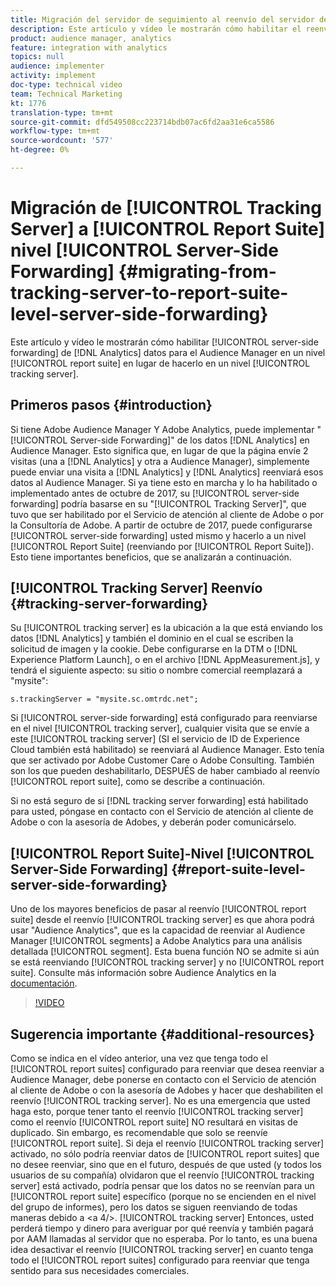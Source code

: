 ```yaml
---
title: Migración del servidor de seguimiento al reenvío del servidor de nivel de grupo de informes
description: Este artículo y vídeo le mostrarán cómo habilitar el reenvío de datos de Analytics del lado del servidor al Audience Manager en un nivel de grupo de informes en lugar de hacerlo en un nivel de servidor de seguimiento.
product: audience manager, analytics
feature: integration with analytics
topics: null
audience: implementer
activity: implement
doc-type: technical video
team: Technical Marketing
kt: 1776
translation-type: tm+mt
source-git-commit: dfd549508cc223714bdb07ac6fd2aa31e6ca5586
workflow-type: tm+mt
source-wordcount: '577'
ht-degree: 0%

---
```



# Migración de [!UICONTROL Tracking Server] a [!UICONTROL Report Suite] nivel [!UICONTROL Server-Side Forwarding] {#migrating-from-tracking-server-to-report-suite-level-server-side-forwarding}

Este artículo y vídeo le mostrarán cómo habilitar [!UICONTROL server-side forwarding] de [!DNL Analytics] datos para el Audience Manager en un nivel [!UICONTROL report suite] en lugar de hacerlo en un nivel [!UICONTROL tracking server].

## Primeros pasos {#introduction}

Si tiene Adobe Audience Manager Y Adobe Analytics, puede implementar &quot;[!UICONTROL Server-side Forwarding]&quot; de los datos [!DNL Analytics] en Audience Manager. Esto significa que, en lugar de que la página envíe 2 visitas (una a [!DNL Analytics] y otra a Audience Manager), simplemente puede enviar una visita a [!DNL Analytics] y [!DNL Analytics] reenviará esos datos al Audience Manager. Si ya tiene esto en marcha y lo ha habilitado o implementado antes de octubre de 2017, su [!UICONTROL server-side forwarding] podría basarse en su &quot;[!UICONTROL Tracking Server]&quot;, que tuvo que ser habilitado por el Servicio de atención al cliente de Adobe o por la Consultoría de Adobe. A partir de octubre de 2017, puede configurarse [!UICONTROL server-side forwarding] usted mismo y hacerlo a un nivel [!UICONTROL Report Suite] (reenviando por [!UICONTROL Report Suite]). Esto tiene importantes beneficios, que se analizarán a continuación.

## [!UICONTROL Tracking Server] Reenvío  {#tracking-server-forwarding}

Su [!UICONTROL tracking server] es la ubicación a la que está enviando los datos [!DNL Analytics] y también el dominio en el cual se escriben la solicitud de imagen y la cookie. Debe configurarse en la DTM o [!DNL Experience Platform Launch], o en el archivo [!DNL AppMeasurement.js], y tendrá el siguiente aspecto: su sitio o nombre comercial reemplazará a &quot;mysite&quot;:

`s.trackingServer = "mysite.sc.omtrdc.net";`

Si [!UICONTROL server-side forwarding] está configurado para reenviarse en el nivel [!UICONTROL tracking server], cualquier visita que se envíe a este [!UICONTROL tracking server] (SI el servicio de ID de Experience Cloud también está habilitado) se reenviará al Audience Manager. Esto tenía que ser activado por Adobe Customer Care o Adobe Consulting. También son los que pueden deshabilitarlo, DESPUÉS de haber cambiado al reenvío [!UICONTROL report suite], como se describe a continuación.

Si no está seguro de si [!DNL tracking server forwarding] está habilitado para usted, póngase en contacto con el Servicio de atención al cliente de Adobe o con la asesoría de Adobes, y deberán poder comunicárselo.

## [!UICONTROL Report Suite]-Nivel  [!UICONTROL Server-Side Forwarding] {#report-suite-level-server-side-forwarding}

Uno de los mayores beneficios de pasar al reenvío [!UICONTROL report suite] desde el reenvío [!UICONTROL tracking server] es que ahora podrá usar &quot;Audience Analytics&quot;, que es la capacidad de reenviar al Audience Manager [!UICONTROL segments] a Adobe Analytics para una análisis detallada [!UICONTROL segment]. Esta buena función NO se admite si aún se está reenviando [!UICONTROL tracking server] y no [!UICONTROL report suite]. Consulte más información sobre Audience Analytics en la [documentación](https://marketing.adobe.com/resources/help/en_US/analytics/audiences/).

>[!VIDEO](https://video.tv.adobe.com/v/23701/?quality=12)

## Sugerencia importante {#additional-resources}

Como se indica en el vídeo anterior, una vez que tenga todo el [!UICONTROL report suites] configurado para reenviar que desea reenviar a Audience Manager, debe ponerse en contacto con el Servicio de atención al cliente de Adobe o con la asesoría de Adobes y hacer que deshabiliten el reenvío [!UICONTROL tracking server]. No es una emergencia que usted haga esto, porque tener tanto el reenvío [!UICONTROL tracking server] como el reenvío [!UICONTROL report suite] NO resultará en visitas de duplicado. Sin embargo, es recomendable que solo se reenvíe [!UICONTROL report suite]. Si deja el reenvío [!UICONTROL tracking server] activado, no sólo podría reenviar datos de [!UICONTROL report suites] que no desee reenviar, sino que en el futuro, después de que usted (y todos los usuarios de su compañía) olvidaron que el reenvío [!UICONTROL tracking server] está activado, podría pensar que los datos no se reenvían para un [!UICONTROL report suite] específico (porque no se encienden en el nivel del grupo de informes), pero los datos se siguen reenviando de todas maneras debido a &lt;a 4/>. [!UICONTROL tracking server] Entonces, usted perderá tiempo y dinero para averiguar por qué reenvía y también pagará por AAM llamadas al servidor que no esperaba. Por lo tanto, es una buena idea desactivar el reenvío [!UICONTROL tracking server] en cuanto tenga todo el [!UICONTROL report suites] configurado para reenviar que tenga sentido para sus necesidades comerciales.
